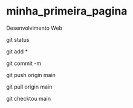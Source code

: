 # minha_primeira_pagina
Desenvolvimento Web


git status

git add *

git commit -m

git push origin main

git pull origin main

git checktou main
